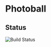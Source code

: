 # Photoball

## Status
![Build Status](https://travis-ci.org/Android-Mobile-Dev/Photoball.svg?branch=master)
